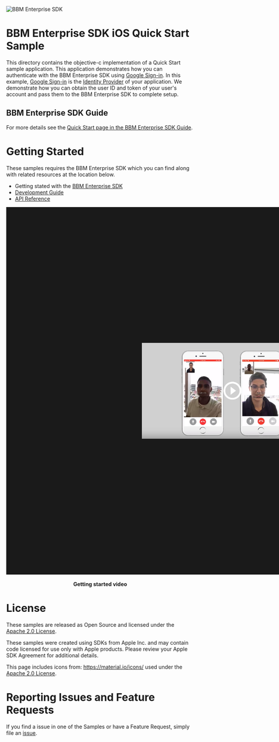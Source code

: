 ![BBM Enterprise SDK](https://developer.blackberry.com/files/bbm-enterprise/documents/guide/resources/images/bnr-bbm-enterprise-sdk-title.png)

# BBM Enterprise SDK iOS Quick Start Sample

This directory contains the objective-c implementation of a Quick Start sample application. This application demonstrates how you can authenticate 
with the BBM Enterprise SDK using
[Google Sign-in](https://developers.google.com/identity/). In this example, [Google Sign-in](https://developers.google.com/identity/) 
is the [Identity Provider](https://developer.blackberry.com/files/bbm-enterprise/documents/guide/html/identityManagement.html) 
of your application. We demonstrate how you can obtain the user ID and token of your user's account 
and pass them to the BBM Enterprise SDK to complete setup. 

## BBM Enterprise SDK Guide 
For more details see the 
[Quick Start page in the BBM Enterprise SDK Guide](https://developer.blackberry.com/files/bbm-enterprise/documents/guide/html/examples/ios/QuickStart/README.html).

# Getting Started

These samples requires the BBM Enterprise SDK which you can find along with related resources at the location below.
    
* Getting stated with the [BBM Enterprise SDK](https://developers.blackberry.com/us/en/products/blackberry-bbm-enterprise-sdk.html)
* [Development Guide](https://developer.blackberry.com/files/bbm-enterprise/documents/guide/html/index.html)
* [API Reference](https://developer.blackberry.com/files/bbm-enterprise/documents/guide/reference/ios/index.html)

<p align="center">
    <a href="http://www.youtube.com/watch?feature=player_embedded&v=9A5fbfFTEo0"
      target="_blank"><img src="../images/bbme-sdk-ios-getting-started.jpg" 
      alt="YouTube Getting Started Video" width="486" height="" border="364"/></a>
</p>
<p align="center">
 <b>Getting started video</b>
</p>



# License

These samples are released as Open Source and licensed under the
[Apache 2.0 License](http://www.apache.org/licenses/LICENSE-2.0.html). 

These samples were created using SDKs from Apple Inc. and may contain code
licensed for use only with Apple products. Please review your Apple SDK
Agreement for additional details.

This page includes icons from: https://material.io/icons/ used under the [Apache 2.0 License](http://www.apache.org/licenses/LICENSE-2.0.html).

# Reporting Issues and Feature Requests

If you find a issue in one of the Samples or have a Feature Request, simply file an [issue](https://github.com/blackberry/bbme-sdk-ios-samples/issues).

